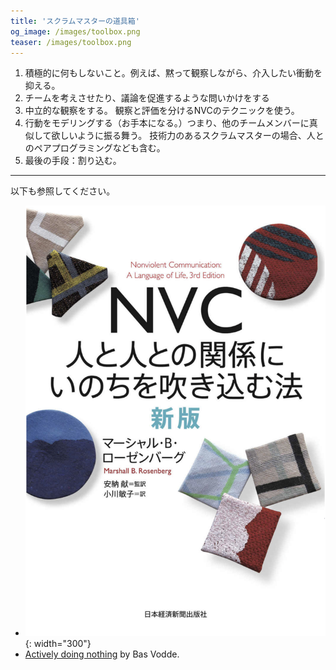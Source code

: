 ```yaml
---
title: 'スクラムマスターの道具箱'
og_image: /images/toolbox.png
teaser: /images/toolbox.png
---
```

1. 積極的に何もしないこと。例えば、黙って観察しながら、介入したい衝動を抑える。
2. チームを考えさせたり、議論を促進するような問いかけをする
3. 中立的な観察をする。 観察と評価を分けるNVCのテクニックを使う。
4. 行動をモデリングする（お手本になる。）つまり、他のチームメンバーに真似して欲しいように振る舞う。 技術力のあるスクラムマスターの場合、人とのペアプログラミングなども含む。
5. 最後の手段：割り込む。

---

以下も参照してください。
* ![NVC](../images/NVC-book-cover.png){: width="300"}
* [Actively doing nothing](https://less.works/blog/2019/12/16/actively-doing-nothing.html) by Bas Vodde.

